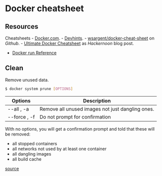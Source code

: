 # Docker cheatsheet

## Resources

Cheatsheets
    - [Docker.com](https://www.docker.com/sites/default/files/d8/2019-09/docker-cheat-sheet.pdf).
    - [Devhints](https://devhints.io/docker).
    - [wsargent/docker-cheat-sheet](https://github.com/wsargent/docker-cheat-sheet) on _Github_.
    - [Ultimate Docker Cheatsheet](https://hackernoon.com/docker-commands-the-ultimate-cheat-sheet-994ac78e2888) as _Hackernoon_ blog post.
- [Docker run Reference](https://docs.docker.com/engine/reference/run/)


## Clean

Remove unused data.

```sh
$ docker system prune [OPTIONS]
```

| Options      | Description                                      |
| ------------ | ------------------------------------------------ |
| --all , -a   | Remove all unused images not just dangling ones. |
| --force , -f | Do not prompt for confirmation                   |


With no options, you will get a confirmation prompt and told that these will be removed:

- all stopped containers
- all networks not used by at least one container
- all dangling images
- all build cache

[source](https://docs.docker.com/engine/reference/commandline/system_prune/)
